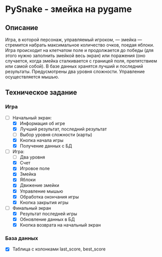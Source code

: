 # PySnake - змейка на pygame

## Описание

Игра, в которой персонаж, управляемый игроком, — змейка — стремится набрать максимальное количество очков,
поедая яблоки. Игра происходит на клетчатом поле и продолжается до победы (для этого нужно заполнить змейкой весь экран)
или поражения
(оно случается, когда змейка сталкивается с границей поля, препятствием или самой собой). В базе данных хранятся лучший
и последний результаты. Предусмотрены два уровня сложности. Управление осуществляется мышью.

## Техническое задание

### Игра

- [ ] Начальный экран:
    - [x] Информация об игре
    - [x] Лучший результат, последний результат
    - [ ] Выбор уровня сложности (карты)
    - [x] Кнопка начала игры
    - [x] Получение данных с БД
- [ ] Игра:
    - [ ] Два уровня
    - [x] Счет
    - [x] Игровое поле
    - [x] Змейка
    - [x] Яблоки
    - [x] Движение змейки
    - [x] Управление мышью
    - [x] Обработка окончания игры
    - [x] Кнопка закрытия игры
- [ ] Финальный экран
    - [x] Результат последней игры
    - [x] Обновление данных в БД
    - [x] Кнопка возврата на начальный экран

### База данных

- [x] Таблица с колонками last_score, best_score